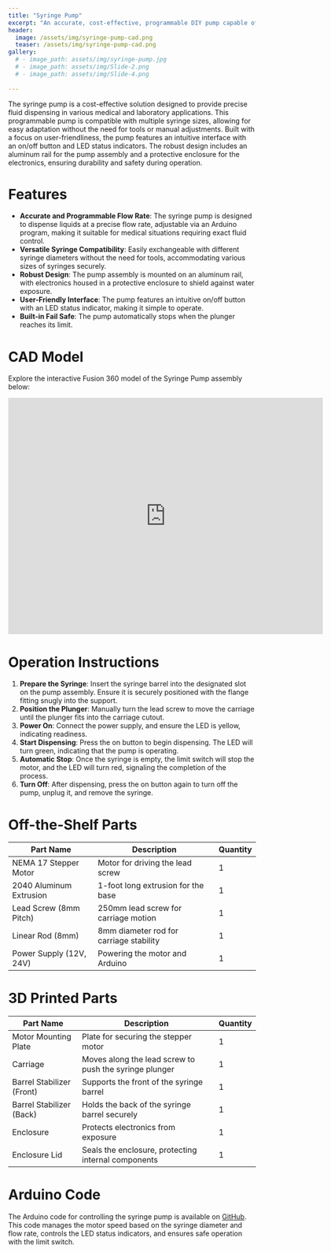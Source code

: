 ```yaml
---
title: "Syringe Pump"
excerpt: "An accurate, cost-effective, programmable DIY pump capable of various flow rates."
header:
  image: /assets/img/syringe-pump-cad.png
  teaser: /assets/img/syringe-pump-cad.png
gallery:
  # - image_path: assets/img/syringe-pump.jpg
  # - image_path: assets/img/Slide-2.png
  # - image_path: assets/img/Slide-4.png
   
---
```


The syringe pump is a cost-effective solution designed to provide precise fluid dispensing in various medical and laboratory applications. This programmable pump is compatible with multiple syringe sizes, allowing for easy adaptation without the need for tools or manual adjustments. Built with a focus on  user-friendliness, the pump features an intuitive interface with an on/off button and LED status indicators. The robust design includes an aluminum rail for the pump assembly and a protective enclosure for the electronics, ensuring durability and safety during operation.

# Features

* **Accurate and Programmable Flow Rate**: The syringe pump is designed to dispense liquids at a precise flow rate, adjustable via an Arduino program, making it suitable for medical situations requiring exact fluid control.
* **Versatile Syringe Compatibility**: Easily exchangeable with different syringe diameters without the need for tools, accommodating various sizes of syringes securely.
* **Robust Design**: The pump assembly is mounted on an aluminum rail, with electronics housed in a protective enclosure to shield against water exposure.
* **User-Friendly Interface**: The pump features an intuitive on/off button with an LED status indicator, making it simple to operate.
* **Built-in Fail Safe**: The pump automatically stops when the plunger reaches its limit.

# CAD Model

Explore the interactive Fusion 360 model of the Syringe Pump assembly below:
<iframe src="https://vanderbilt643.autodesk360.com/shares/public/SH286ddQT78850c0d8a420c83ffe648ca368?mode=embed" width="640" height="480" allowfullscreen="true" webkitallowfullscreen="true" mozallowfullscreen="true"  frameborder="0"></iframe>

# Operation Instructions

1. **Prepare the Syringe**: Insert the syringe barrel into the designated slot on the pump assembly. Ensure it is securely positioned with the flange fitting snugly into the support.
2. **Position the Plunger**: Manually turn the lead screw to move the carriage until the plunger fits into the carriage cutout.
3. **Power On**: Connect the power supply, and ensure the LED is yellow, indicating readiness.
4. **Start Dispensing**: Press the on button to begin dispensing. The LED will turn green, indicating that the pump is operating.
5. **Automatic Stop**: Once the syringe is empty, the limit switch will stop the motor, and the LED will turn red, signaling the completion of the process.
6. **Turn Off**: After dispensing, press the on button again to turn off the pump, unplug it, and remove the syringe.

# Off-the-Shelf Parts

| Part Name               | Description                            | Quantity |
|-------------------------|----------------------------------------|----------|
| NEMA 17 Stepper Motor   | Motor for driving the lead screw       | 1        |
| 2040 Aluminum Extrusion | 1-foot long extrusion for the base     | 1        |
| Lead Screw (8mm Pitch)  | 250mm lead screw for carriage motion   | 1        |
| Linear Rod (8mm)        | 8mm diameter rod for carriage stability| 1        |
| Power Supply (12V, 24V) | Powering the motor and Arduino         | 1        |

# 3D Printed Parts

| Part Name               | Description                                           | Quantity |
|-------------------------|-------------------------------------------------------|----------|
| Motor Mounting Plate    | Plate for securing the stepper motor                  | 1        |
| Carriage                | Moves along the lead screw to push the syringe plunger| 1        |
| Barrel Stabilizer (Front)| Supports the front of the syringe barrel              | 1        |
| Barrel Stabilizer (Back) | Holds the back of the syringe barrel securely         | 1        |
| Enclosure               | Protects electronics from exposure                    | 1        |
| Enclosure Lid           | Seals the enclosure, protecting internal components   | 1        |

# Arduino Code

The Arduino code for controlling the syringe pump is available on [GitHub](https://github.com/sidney-amsalem/syringe-pump-arduino-code). This code manages the motor speed based on the syringe diameter and flow rate, controls the LED status indicators, and ensures safe operation with the limit switch.

<!-- {% include gallery caption="write caption here" %} -->
